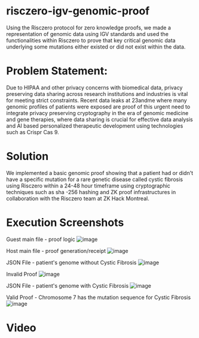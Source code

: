 # risczero-igv-genomic-proof
Using the Risczero protocol for zero knowledge proofs, we made a representation of genomic data using IGV standards and used the functionalities within Risczero to prove that key critical genomic data underlying some mutations either existed or did not exist within the data. 



 
# Problem Statement: 
Due to HIPAA and other privacy concerns with biomedical data, privacy preserving data sharing across research institutions and industries is vital for meeting strict constraints. Recent data leaks at 23andme where many genomic profiles of patients were exposed are proof of this urgent need to integrate privacy preserving cryptography in the era of genomic medicine and gene therapies, where data sharing is crucial for effective data analysis and AI based personalized therapeutic development using technologies such as Crispr Cas 9.  
# Solution 
We implemented a basic genomic proof showing that a patient had or didn't have a specific mutation for a rare genetic disease called cystic fibrosis using Risczero within a 24-48 hour timeframe using cryptographic techniques such as sha -256 hashing and ZK proof infrastructures in collaboration with the Risczero team at ZK Hack Montreal. 
# Execution Screenshots
Guest main file - proof logic
![image](https://github.com/user-attachments/assets/14728c5d-8b94-419d-9afe-85625553b534)

Host main file - proof generation/receipt
![image](https://github.com/user-attachments/assets/d198a4f4-b74f-4392-b318-1282934eaa45)

JSON File - patient's genome without Cystic Fibrosis 
![image](https://github.com/user-attachments/assets/2e3fbf56-2764-4cbe-b063-bb6764dcdbca)

Invalid Proof
![image](https://github.com/user-attachments/assets/cb51a006-a797-42e0-84d9-a2cd4918fb93)

JSON File - patient's genome with Cystic Fibrosis 
![image](https://github.com/user-attachments/assets/dbc81df1-081a-430f-82c7-e46313d07b2e)

Valid Proof - Chromosome 7 has the mutation sequence for Cystic Fibrosis
![image](https://github.com/user-attachments/assets/23c6ab2c-189d-4b38-86e8-547d7acc65c9)

# Video 


